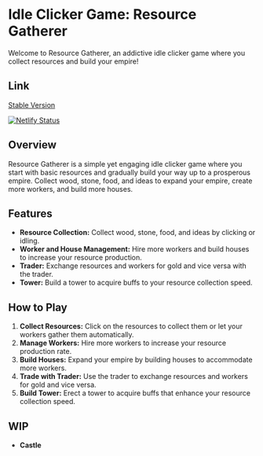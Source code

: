 # Idle Clicker Game: Resource Gatherer

Welcome to Resource Gatherer, an addictive idle clicker game where you collect resources and build your empire!

## Link

[Stable Version](https://https://basilland.netlify.app//)

[![Netlify Status](https://api.netlify.com/api/v1/badges/b70a4139-1f03-44e7-b31e-2e6c76b060e6/deploy-status)](https://app.netlify.com/sites/basilland/deploys)

## Overview

Resource Gatherer is a simple yet engaging idle clicker game where you start with basic resources and gradually build your way up to a prosperous empire. Collect wood, stone, food, and ideas to expand your empire, create more workers, and build more houses.

## Features

- **Resource Collection:** Collect wood, stone, food, and ideas by clicking or idling.
- **Worker and House Management:** Hire more workers and build houses to increase your resource production.
- **Trader:** Exchange resources and workers for gold and vice versa with the trader.
- **Tower:** Build a tower to acquire buffs to your resource collection speed.

## How to Play

1. **Collect Resources:** Click on the resources to collect them or let your workers gather them automatically.
2. **Manage Workers:** Hire more workers to increase your resource production rate.
3. **Build Houses:** Expand your empire by building houses to accommodate more workers.
4. **Trade with Trader:** Use the trader to exchange resources and workers for gold and vice versa.
5. **Build Tower:** Erect a tower to acquire buffs that enhance your resource collection speed.

## WIP

- **Castle**
